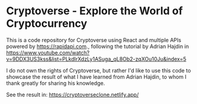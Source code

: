 # Cryptoverse - Explore the World of Cryptocurrency

This is a code repository for Cryptoverse using React and multiple APIs powered by https://rapidapi.com., following the tutorial by Adrian Hajdin in https://www.youtube.com/watch?v=9DDX3US3kss&list=PLkdlrXdzLy1ASuga_qL8Ob2-zqXOu10Ju&index=5

I do not own the rights of Cryptoverse, but rather I'd like to use this code to showcase the result of what I have learned from Adrian Hajdin, to whom I thank greatly for sharing his knowledge.

See the result in: https://cryptoverseclone.netlify.app/
